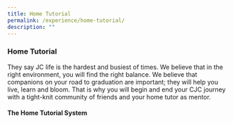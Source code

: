```yaml
---
title: Home Tutorial
permalink: /experience/home-tutorial/
description: ""
---
```

### **Home Tutorial**
They say JC life is the hardest and busiest of times. We believe that in the right environment, you will find the right balance. We believe that companions on your road to graduation are important; they will help you live, learn and bloom. That is why you will begin and end your CJC journey with a tight-knit community of friends and your home tutor as mentor.

#### **The Home Tutorial System**
